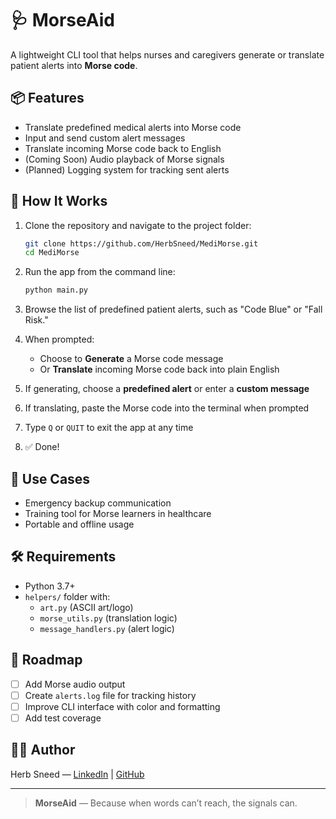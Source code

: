 # 🩺 MorseAid

A lightweight CLI tool that helps nurses and caregivers generate or translate patient alerts into **Morse code**.

## 📦 Features

- Translate predefined medical alerts into Morse code  
- Input and send custom alert messages  
- Translate incoming Morse code back to English  
- (Coming Soon) Audio playback of Morse signals  
- (Planned) Logging system for tracking sent alerts  

## 🔧 How It Works

1. Clone the repository and navigate to the project folder:
    ```bash
    git clone https://github.com/HerbSneed/MediMorse.git
    cd MediMorse
    ```

2. Run the app from the command line:
    ```bash
    python main.py
    ```

3. Browse the list of predefined patient alerts, such as "Code Blue" or "Fall Risk."

4. When prompted:
    - Choose to **Generate** a Morse code message  
    - Or **Translate** incoming Morse code back into plain English

5. If generating, choose a **predefined alert** or enter a **custom message**

6. If translating, paste the Morse code into the terminal when prompted

7. Type `Q` or `QUIT` to exit the app at any time

8. ✅ Done!

## 🧠 Use Cases

- Emergency backup communication  
- Training tool for Morse learners in healthcare  
- Portable and offline usage  

## 🛠 Requirements

- Python 3.7+  
- `helpers/` folder with:
  - `art.py` (ASCII art/logo)  
  - `morse_utils.py` (translation logic)  
  - `message_handlers.py` (alert logic)  

## 🚀 Roadmap

- [ ] Add Morse audio output  
- [ ] Create `alerts.log` file for tracking history  
- [ ] Improve CLI interface with color and formatting  
- [ ] Add test coverage  

## 👨‍⚕️ Author

Herb Sneed — [LinkedIn](https://www.linkedin.com/in/herbsneed) | [GitHub](https://github.com/HerbSneed)

---

> **MorseAid** — Because when words can’t reach, the signals can.
